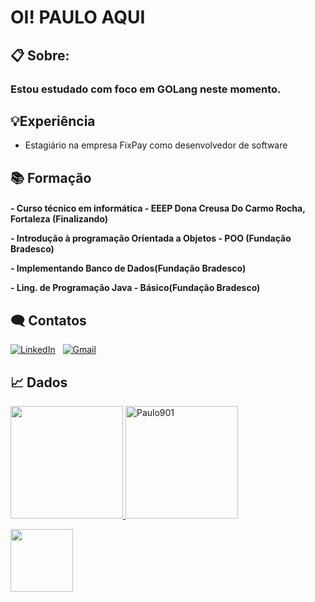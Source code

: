 # OI! PAULO AQUI

## 📋 Sobre:
### Estou estudado com foco em GOLang neste momento. 

## 💡Experiência
 * Estagiário na empresa FixPay como desenvolvedor de software

## 📚 Formação 
<h4><p> - Curso técnico em informática - EEEP Dona Creusa Do Carmo Rocha, Fortaleza (Finalizando)
<p> - Introdução à programação Orientada a Objetos - POO (Fundação Bradesco)
<p> - Implementando Banco de Dados(Fundação Bradesco)    
<p>- Ling. de Programação Java - Básico(Fundação Bradesco)</h4>    
    
## 🗨 Contatos
<a href="https://www.linkedin.com/in/paulo-rodrigo-829247241/"><img alt="LinkedIn" src="https://img.shields.io/badge/Linkedin%20-%230077B5.svg?&style=flat&logo=linkedin&logoColor=white"/></a> &nbsp;
<a href="mailto:paulo.m.oliveira022@gmail.com"><img alt="Gmail" src="https://img.shields.io/badge/Gmail-D14836?style=flat&logo=gmail&logoColor=white" /></a> &nbsp;
    
## 📈 Dados  
    
    
  <a href="https://github.com/Paulo901">
  <img height="180em" src="https://github-readme-stats.vercel.app/api?username=Paulo901&show_icons=true&theme=tokyonight&include_all_commits=true&count_private=true"/>
  <img height="180em" src="https://github-readme-streak-stats.herokuapp.com/?user=Paulo901&theme=tokyonight" alt="Paulo901" />

  <p><img height="100em" src="https://github-readme-stats.vercel.app/api/top-langs/?username=Paulo901&layout=compact&langs_count=7&theme=tokyonight"/></p> 
  

 
